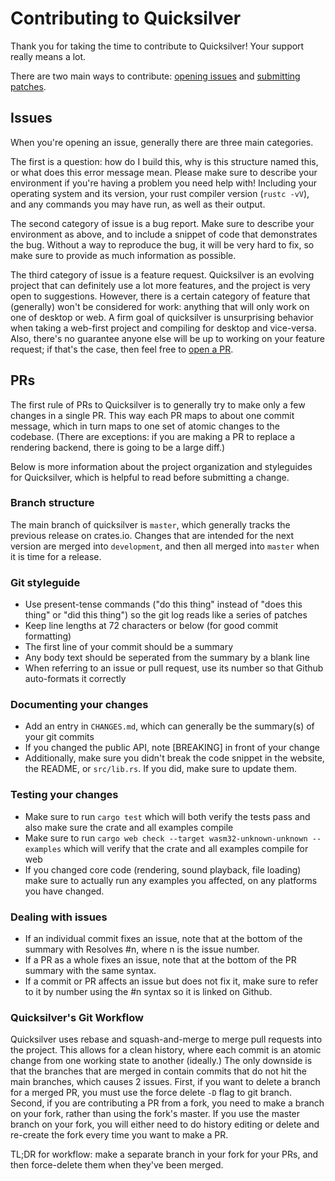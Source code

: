 # Contributing to Quicksilver

Thank you for taking the time to contribute to Quicksilver! Your support really means a lot.

There are two main ways to contribute: [opening issues](#issues) and [submitting patches](#prs).

## Issues

When you're opening an issue, generally there are three main categories.

The first is a question: how do I build this, why is this structure named this, or what does this error message mean.
Please make sure to describe your environment if you're having a problem you need help with!
Including your operating system and its version, your rust compiler version (`rustc -vV`), and any commands you may have run, as well as their output.

The second category of issue is a bug report.
Make sure to describe your environment as above, and to include a snippet of code that demonstrates the bug.
Without a way to reproduce the bug, it will be very hard to fix, so make sure to provide as much information as possible.

The third category of issue is a feature request.
Quicksilver is an evolving project that can definitely use a lot more features, and the project is very open to suggestions.
However, there is a certain category of feature that (generally) won't be considered for work: anything that will only work on one of desktop or web.
A firm goal of quicksilver is unsurprising behavior when taking a web-first project and compiling for desktop and vice-versa.
Also, there's no guarantee anyone else will be up to working on your feature request; if that's the case, then feel free to [open a PR](#prs).


## PRs

The first rule of PRs to Quicksilver is to generally try to make only a few changes in a single PR.
This way each PR maps to about one commit message, which in turn maps to one set of atomic changes to the codebase.
(There are exceptions: if you are making a PR to replace a rendering backend, there is going to be a large diff.)

Below is more information about the project organization and styleguides for Quicksilver, which is helpful to read before submitting a change.

### Branch structure

The main branch of quicksilver is `master`, which generally tracks the previous release on crates.io. Changes that are intended for the next version
are merged into `development`, and then all merged into `master` when it is time for a release.

### Git styleguide

- Use present-tense commands ("do this thing" instead of "does this thing" or "did this thing") so the git log reads like a series of patches
- Keep line lengths at 72 characters or below (for good commit formatting)
- The first line of your commit should be a summary
- Any body text should be seperated from the summary by a blank line
- When referring to an issue or pull request, use its number so that Github auto-formats it correctly

### Documenting your changes

- Add an entry in `CHANGES.md`, which can generally be the summary(s) of your git commits
- If you changed the public API, note [BREAKING] in front of your change
- Additionally, make sure you didn't break the code snippet in the website, the README, or `src/lib.rs`. If you did, make sure to update them.

### Testing your changes

- Make sure to run `cargo test` which will both verify the tests pass and also make sure the crate and all examples compile
- Make sure to run `cargo web check --target wasm32-unknown-unknown --examples` which will verify that the crate and all examples compile for web
- If you changed core code (rendering, sound playback, file loading) make sure to actually run any examples you affected,
on any platforms you have changed.

### Dealing with issues

- If an individual commit fixes an issue, note that at the bottom of the summary with Resolves #n, where n is the issue number.
- If a PR as a whole fixes an issue, note that at the bottom of the PR summary with the same syntax.
- If a commit or PR affects an issue but does not fix it, make sure to refer to it by number using the #n syntax so it is linked on Github.


### Quicksilver's Git Workflow

Quicksilver uses rebase and squash-and-merge to merge pull requests into the project. 
This allows for a clean history, where each commit is an atomic change from one working state to another (ideally.)
The only downside is that the branches that are merged in contain commits that do not hit the main branches, which causes 2 issues.
First, if you want to delete a branch for a merged PR, you must use the force delete `-D` flag to git branch.
Second, if you are contributing a PR from a fork, you need to make a branch on your fork, rather than using the fork's master. 
If you use the master branch on your fork, you will either need to do history editing or delete and re-create the fork every time you want to make a PR.

TL;DR for workflow: make a separate branch in your fork for your PRs, and then force-delete them when they've been merged.
